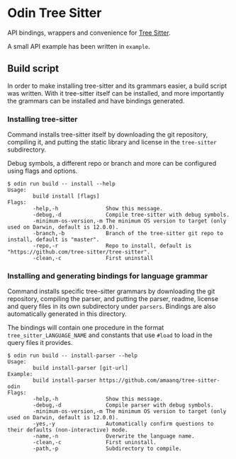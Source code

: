 # Odin Tree Sitter

API bindings, wrappers and convenience for [Tree Sitter](https://github.com/tree-sitter/tree-sitter).

A small API example has been written in `example`.

## Build script

In order to make installing tree-sitter and its grammars easier, a build script was written.
With it tree-sitter itself can be installed, and more importantly the grammars can be installed and have bindings generated.

### Installing tree-sitter

Command installs tree-sitter itself by downloading the git repository, compiling it, and putting the
static library and license in the `tree-sitter` subdirectory.

Debug symbols, a different repo or branch and more can be configured using flags and options.

```
$ odin run build -- install --help
Usage:
        build install [flags]
Flags:
        -help,-h               Show this message.
        -debug,-d              Compile tree-sitter with debug symbols.
        -minimum-os-version,-m The minimum OS version to target (only used on Darwin, default is 12.0.0).
        -branch,-b             Branch of the tree-sitter git repo to install, default is "master".
        -repo,-r               Repo to install, default is "https://github.com/tree-sitter/tree-sitter".
        -clean,-c              First uninstall
```

### Installing and generating bindings for language grammar

Command installs specific tree-sitter grammars by downloading the git repository, compiling the parser,
and putting the parser, readme, license and query files in its own subdirectory under `parsers`.
Bindings are also automatically generated in this directory.

The bindings will contain one procedure in the format `tree_sitter_LANGUAGE_NAME` and constants that use
`#load` to load in the query files it provides.

```
$ odin run build -- install-parser --help
Usage:
        build install-parser [git-url]
Example:
        build install-parser https://github.com/amaanq/tree-sitter-odin
Flags:
        -help,-h               Show this message.
        -debug,-d              Compile parser with debug symbols.
        -minimum-os-version,-m The minimum OS version to target (only used on Darwin, default is 12.0.0).
        -yes,-y                Automatically confirm questions to their defaults (non-interactive) mode.
        -name,-n               Overwrite the language name.
        -clean,-c              First uninstall.
        -path,-p               Subdirectory to compile.
```
